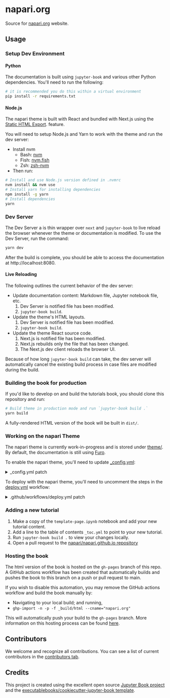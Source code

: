 # napari.org

Source for [napari.org](https://napari.org) website.

## Usage

### Setup Dev Environment

#### Python

The documentation is built using `jupyter-book` and various other Python dependencies. You'll need to run the following:

```sh
# it is recommended you do this within a virtual environment
pip install -r requirements.txt
```

#### Node.js

The napari theme is built with React and bundled with Next.js using the [Static
HTML Export](https://nextjs.org/docs/advanced-features/static-html-export).
feature.

You will need to setup Node.js and Yarn to work with the theme and run the
dev server:

- Install nvm
  - Bash: [nvm](https://github.com/nvm-sh/nvm)
  - Fish: [nvm.fish](https://github.com/jorgebucaran/nvm.fish)
  - Zsh: [zsh-nvm](https://github.com/lukechilds/zsh-nvm)
- Then run:

```sh
# Install and use Node.js version defined in .nvmrc
nvm install && nvm use
# Install yarn for installing dependencies
npm install -g yarn
# Install dependencies
yarn
```

### Dev Server

The Dev Server a is thin wrapper over `next` and `jupyter-book` to live
reload the browser whenever the theme or documentation is modified. To use
the Dev Server, run the command:

```sh
yarn dev
```

After the build is complete, you should be able to access the documentation
at http://localhost:8080.

#### Live Reloading

The following outlines the current behavior of the dev server:

- Update documentation content: Markdown file, Jupyter notebook file, etc.
  1. Dev Server is notified file has been modified.
  2. `jupyter-book build`.
- Update the theme's HTML layouts.
  1. Dev Server is notified file has been modified.
  2. `jupyter-book build`.
- Update the theme React source code.
  1. Next.js is notified file has been modified.
  2. Next.js rebuilds only the file that has been changed.
  3. The Next.js dev client reloads the browser UI.

Because of how long `jupyter-book build` can take, the dev server will
automatically cancel the existing build process in case files are modified
during the build.

### Building the book for production

If you'd like to develop on and build the tutorials book, you should clone
this repository and run:

```sh
# Build theme in production mode and run `jupyter-book build .`
yarn build
```

A fully-rendered HTML version of the book will be built in `dist/`.

### Working on the napari Theme

The napari theme is currently work-in-progress and is stored under
[theme/](theme/). By default, the documentation is still using
[Furo](https://github.com/pradyunsg/furo).

To enable the napari theme, you'll need to update [\_config.yml](_config.yml):

<details>
<summary>_config.yml patch</summary>

```diff
diff --git a/_config.yml b/_config.yml
index 0df4bfc..1388a45 100644
--- a/_config.yml
+++ b/_config.yml
@@ -39,11 +39,11 @@ sphinx:
     exclude_patterns:
       - _build
       - node_modules
-    html_theme: furo
+    # html_theme: furo
     # (WIP) napari theme
-    # html_theme: napari
-    # html_theme_path:
-    #   - theme
+    html_theme: napari
+    html_theme_path:
+      - theme
     pygments_style: solarized-dark
     templates_path:
       - '_templates'
```

</details>

To deploy with the napari theme, you'll need to uncomment the steps in the
[deploy.yml](.github/workflows/deploy.yml) workflow:

<details>
<summary>.github/workflows/deploy.yml patch</summary>

```diff
diff --git a/.github/workflows/deploy.yml b/.github/workflows/deploy.yml
index c131bd6..7f826ad 100644
--- a/.github/workflows/deploy.yml
+++ b/.github/workflows/deploy.yml
@@ -22,7 +22,7 @@ jobs:
         os: [ubuntu-latest]
         python-version: [3.8]
         # TODO Uncomment when napari theme is ready
-        # node-version: [15]
+        node-version: [15]
     steps:
       - uses: actions/checkout@v2.3.3

@@ -32,10 +32,10 @@ jobs:
           python-version: ${{ matrix.python-version }}

       # TODO Uncomment when napari theme is ready
-      # - name: Set up Node.js ${{ matrix.node-version }}
-      #   uses: actions/setup-node@v2
-      #   with:
-      #     node-version: ${{ matrix.node-version }}
+      - name: Set up Node.js ${{ matrix.node-version }}
+        uses: actions/setup-node@v2
+        with:
+          node-version: ${{ matrix.node-version }}

       # Install dependencies
       - name: Install dependencies
@@ -56,8 +56,8 @@ jobs:

           # Install Node.js dependencies
           # TODO Uncomment when napari theme is ready
-          # npm install -g npm
-          # yarn install
+          npm install -g npm
+          yarn install

       # Test the notebooks
       - name: Test notebooks
@@ -67,8 +67,8 @@ jobs:

       # TODO Uncomment when napari theme is ready
       # Build the theme
-      # - name: Build the theme
-      #   run: yarn build:prod
+      - name: Build the theme
+        run: yarn build:prod

       # Build the book
       - name: Build the book
```

</details>

### Adding a new tutorial

1. Make a copy of the `template-page.ipynb` notebook and add your new tutorial content.
2. Add a line to the table of contents `_toc.yml` to point to your new tutorial.
3. Run `jupyter-book build .` to view your changes locally.
4. Open a pull request to the [napari/napari.github.io repository](https://github.com/napari/napari.github.io)

### Hosting the book

The html version of the book is hosted on the `gh-pages` branch of this repo. A GitHub actions workflow has been created that automatically builds and pushes the book to this branch on a push or pull request to main.

If you wish to disable this automation, you may remove the GitHub actions workflow and build the book manually by:

- Navigating to your local build; and running,
- `ghp-import -n -p -f _build/html --cname="napari.org"`

This will automatically push your build to the `gh-pages` branch. More information on this hosting process can be found [here](https://jupyterbook.org/publish/gh-pages.html#manually-host-your-book-with-github-pages).

## Contributors

We welcome and recognize all contributions. You can see a list of current contributors in the [contributors tab](https://github.com/napari/napari.github.io/graphs/contributors).

## Credits

This project is created using the excellent open source [Jupyter Book project](https://jupyterbook.org/) and the [executablebooks/cookiecutter-jupyter-book template](https://github.com/executablebooks/cookiecutter-jupyter-book).
